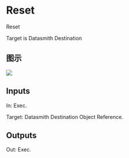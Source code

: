# Reset

Reset

Target is Datasmith Destination

## 图示

![]($-20221218-18405632.png)

## Inputs

In: Exec.

Target: Datasmith Destination Object Reference.  

## Outputs

Out: Exec.

